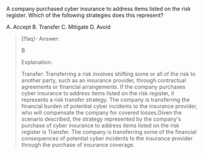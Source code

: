 
A company purchased cyber insurance to address items listed on the risk register. Which of the following strategies does this represent? 

A. Accept
B. Transfer
C. Mitigate
D. Avoid

> [!faq]- Answer: 
> 
> B
> 
> Explanation: 
> 
> Transfer: Transferring a risk involves shifting some or all of the risk to another party, such as an insurance provider, through contractual agreements or financial arrangements. If the company purchases cyber insurance to address items listed on the risk register, it represents a risk transfer strategy. The company is transferring the financial burden of potential cyber incidents to the insurance provider, who will compensate the company for covered losses.Given the scenario described, the strategy represented by the company's purchase of cyber insurance to address items listed on the risk register is Transfer. The company is transferring some of the financial consequences of potential cyber incidents to the insurance provider through the purchase of insurance coverage.

